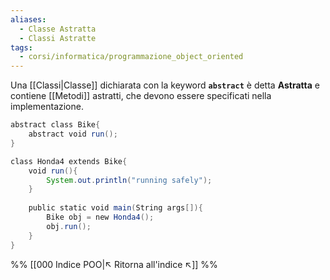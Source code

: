 ```yaml
---
aliases:
  - Classe Astratta
  - Classi Astratte
tags:
  - corsi/informatica/programmazione_object_oriented
---
```

Una [[Classi|Classe]] dichiarata con la keyword **`abstract`** è detta **Astratta** e contiene [[Metodi]] astratti, che devono essere specificati nella implementazione.

```Java
abstract class Bike{  
	abstract void run();  
}

class Honda4 extends Bike{  
	void run(){
		System.out.println("running safely");
	}  
	
	public static void main(String args[]){  
		Bike obj = new Honda4();  
		obj.run();  
	}  
}
```


%%
[[000 Indice POO|↖ Ritorna all'indice ↖]]
%%
